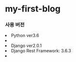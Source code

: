 # my-first-blog
<h3>사용 버전</h3>
<li>Python ver3.6<li>
<li>Django ver2.0.1</li>
<li>Django Rest Framework: 3.6.3<li>
